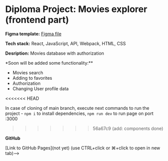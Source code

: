 # Diploma Project: Movies explorer (frontend part)

**Figma template:** [Figma file](https://drive.google.com/file/d/1Ne6R4_BhwHD0V3AbRNDiemyQCnxSx2Ot/view?usp=sharing)

**Tech stack:** React, JavaScript, API, Webpack, HTML, CSS

**Desription:** Movies database with authorization

<!-- Click the link to read description -->

\*Soon will be added some functionality:\*\*

- Movies search
- Adding to favorites
- Authorization
- Changing User profile data
<!-- - Modal windows opening and forms validation -->
<<<<<<< HEAD

<!-- Webpack was used for bundling, link at the bottom.  -->

<!--In case of cloning of main branch, execute next commands to run the project - `npm i` to install dependencies, `npm run dev` to run page on port :3000
=======
- Changing User profile data

<!-- Webpack was used for bundling, link at the bottom.  -->

In case of cloning of main branch, execute next commands to run the project - `npm i` to install dependencies, `npm run dev` to run page on port :3000
>>>>>>> 56a67c9 (add: components done)

**GitHub**

[Link to GitHub Pages](not yet) (use CTRL+click or ⌘+click to open in new tab)-->
